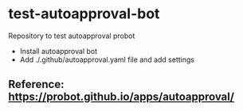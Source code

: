# test-autoapproval-bot
Repository to test autoapproval probot

- Install autoapproval bot
- Add ./.github/autoapproval.yaml file and add settings

## Reference: https://probot.github.io/apps/autoapproval/
